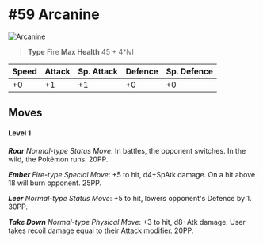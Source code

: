 # #59 Arcanine


![Arcanine](https://img.pokemondb.net/sprites/home/normal/1x/arcanine.png)

> **Type** Fire
> **Max Health** 45 + 4\*lvl

| Speed | Attack | Sp. Attack | Defence | Sp. Defence |
| ----- | ------ | ---------- | ------- | ----------- |
| +0 | +1 | +1 | +0 | +0 |

## Moves
#### Level 1

***Roar** Normal-type Status Move*: In battles, the opponent switches. In the wild, the Pokémon runs. 20PP.

***Ember** Fire-type Special Move*: +5 to hit, d4+SpAtk damage. On a hit above 18 will burn opponent. 25PP.

***Leer** Normal-type Status Move*: +5 to hit, lowers opponent's Defence by 1. 30PP.

***Take Down** Normal-type Physical Move*: +3 to hit, d8+Atk damage. User takes recoil damage equal to their Attack modifier. 20PP.


